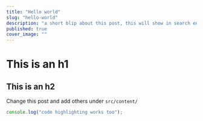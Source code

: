 ```yaml
---
title: "Hello world"
slug: "hello-world"
description: "a short blip about this post, this will show in search engines and as a prview on the blogs page."
published: true
cover_image: ""
---
```


# This is an h1

## This is an h2

Change this post and add others under `src/content/`

```javascript
console.log("code highlighting works too");
```
